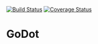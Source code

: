 
[![Build Status](https://travis-ci.org/dopuskh3/godot.png)](https://travis-ci.org/dopuskh3/godot)
[![Coverage Status](https://coveralls.io/repos/dopuskh3/godot/badge.png?branch=master)](https://coveralls.io/r/dopuskh3/godot?branch=master)

GoDot
=====

